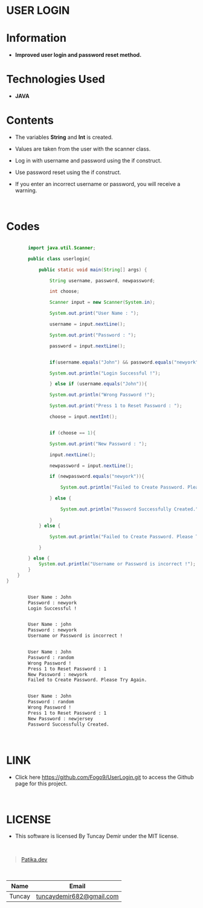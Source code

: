 # **USER LOGIN**

# Information

* **Improved user login and password reset method.**

# Technologies Used

* **JAVA**

# Contents

* The variables **String** and **Int** is created.

* Values are taken from the user with the scanner class.

* Log in with username and password using the if construct.

* Use password reset using the if construct.

* If you enter an incorrect username or password, you will receive a warning.

<br />

# Codes

```Java

        import java.util.Scanner;

        public class userlogin{

            public static void main(String[] args) {

                String username, password, newpassword;

                int choose;

                Scanner input = new Scanner(System.in);

                System.out.print("User Name : ");

                username = input.nextLine();

                System.out.print("Password : ");

                password = input.nextLine();

```

```Java

                if(username.equals("John") && password.equals("newyork")){

                System.out.println("Login Successful !");

                } else if (username.equals("John")){

                System.out.println("Wrong Password !");

                System.out.print("Press 1 to Reset Password : ");

                choose = input.nextInt();

```
```Java

                if (choose == 1){

                System.out.print("New Password : ");

                input.nextLine();

                newpassword = input.nextLine();

                if (newpassword.equals("newyork")){

                    System.out.println("Failed to Create Password. Please Try Again.");

                } else {

                    System.out.println("Password Successfully Created.");

                }
            } else {

                System.out.println("Failed to Create Password. Please Try Again.");

            }

        } else {
            System.out.println("Username or Password is incorrect !");
        }
    }
}

```

```bash

        User Name : John
        Password : newyork
        Login Successful !

```
```bash

        User Name : john
        Password : newyork
        Username or Password is incorrect !

```
```bash

        User Name : John
        Password : random
        Wrong Password !
        Press 1 to Reset Password : 1
        New Password : newyork
        Failed to Create Password. Please Try Again.

```
```bash

        User Name : John
        Password : random
        Wrong Password !
        Press 1 to Reset Password : 1
        New Password : newjersey
        Password Successfully Created.

```

<br />

# LINK

* Click here https://github.com/Fogo9/UserLogin.git to access the Github page for this project.

<br />

# LICENSE

* This software is licensed By Tuncay Demir under the MIT license.

<br />

>[Patika.dev](https://app.patika.dev/fogomurphy)

<br/>

| Name |  Email |
| ---- |  ----- |
| Tuncay | tuncaydemir682@gmail.com |
